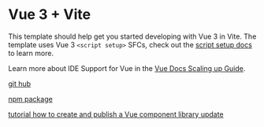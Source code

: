 # Vue 3 + Vite

This template should help get you started developing with Vue 3 in Vite. The template uses Vue 3 `<script setup>` SFCs, check out the [script setup docs](https://v3.vuejs.org/api/sfc-script-setup.html#sfc-script-setup) to learn more.

Learn more about IDE Support for Vue in the [Vue Docs Scaling up Guide](https://vuejs.org/guide/scaling-up/tooling.html#ide-support).

[git hub](https://github.com/Laz2S/vu3-lib)

[npm package](https://www.npmjs.com/package/vu3-lib)

[tutorial how to create and publish a Vue component library update](https://www.freecodecamp.org/news/how-to-create-and-publish-a-vue-component-library-update/)
